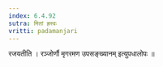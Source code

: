 ```yaml
---
index: 6.4.92
sutra: मितां ह्रस्वः
vritti: padamanjari
---
```


  रजयतीति । रञ्जोर्णौ मृगरमण उपसङ्ख्यानम् इत्युपधालोपः ॥